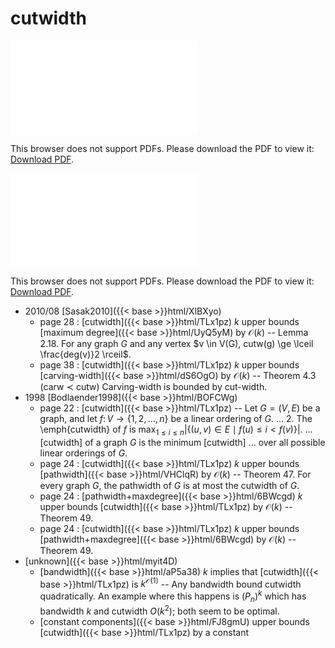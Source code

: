 # cutwidth




<object data="../local_TLx1pz.pdf" type="application/pdf" width="100%" height="480px"><embed src="../local_TLx1pz.pdf"><p>This browser does not support PDFs. Please download the PDF to view it: <a href="../local_TLx1pz.pdf">Download PDF</a>.</p></embed></object>


<object data="../inclusions_TLx1pz.pdf" type="application/pdf" width="100%" height="480px"><embed src="../inclusions_TLx1pz.pdf"><p>This browser does not support PDFs. Please download the PDF to view it: <a href="../inclusions_TLx1pz.pdf">Download PDF</a>.</p></embed></object>

* 2010/08 [Sasak2010]({{< base >}}html/XlBXyo)
    * page 28 : [cutwidth]({{< base >}}html/TLx1pz) $k$ upper bounds [maximum degree]({{< base >}}html/UyQ5yM) by $\mathcal O(k)$ -- Lemma 2.18. For any graph $G$ and any vertex $v \in V(G), cutw(g) \ge \lceil \frac{deg(v)}2 \rceil$.
    * page 38 : [cutwidth]({{< base >}}html/TLx1pz) $k$ upper bounds [carving-width]({{< base >}}html/dS6OgO) by $\mathcal O(k)$ -- Theorem 4.3 (carw $\prec$ cutw) Carving-width is bounded by cut-width.
* 1998 [Bodlaender1998]({{< base >}}html/BOFCWg)
    * page 22 : [cutwidth]({{< base >}}html/TLx1pz) -- Let $G=(V,E)$ be a graph, and let $f\colon V\to \{1,2,\dots,n\}$ be a linear ordering of $G$. ... 2. The \emph{cutwidth} of $f$ is $\max_{1\le i\le n} |\{(u,v)\in E \mid f(u) \le i < f(v) \}|$. ... [cutwidth] of a graph $G$ is the minimum [cutwidth] ... over all possible linear orderings of $G$.
    * page 24 : [cutwidth]({{< base >}}html/TLx1pz) $k$ upper bounds [pathwidth]({{< base >}}html/VHClqR) by $\mathcal O(k)$ -- Theorem 47. For every graph $G$, the pathwidth of $G$ is at most the cutwidth of $G$.
    * page 24 : [pathwidth+maxdegree]({{< base >}}html/6BWcgd) $k$ upper bounds [cutwidth]({{< base >}}html/TLx1pz) by $\mathcal O(k)$ -- Theorem 49.
    * page 24 : [cutwidth]({{< base >}}html/TLx1pz) $k$ upper bounds [pathwidth+maxdegree]({{< base >}}html/6BWcgd) by $\mathcal O(k)$ -- Theorem 49.
*  [unknown]({{< base >}}html/myit4D)
    * [bandwidth]({{< base >}}html/aP5a38) $k$ implies that [cutwidth]({{< base >}}html/TLx1pz) is $k^{\mathcal O(1)}$ -- Any bandwidth bound cutwidth quadratically. An example where this happens is $(P_n)^k$ which has bandwidth $k$ and cutwidth $O(k^2)$; both seem to be optimal.
    * [constant components]({{< base >}}html/FJ8gmU) upper bounds [cutwidth]({{< base >}}html/TLx1pz) by a constant